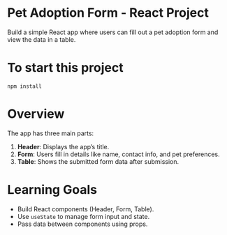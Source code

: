 # Pet Adoption Form - React Project

Build a simple React app where users can fill out a pet adoption form and view the data in a table.

# To start this project

```
npm install
```

# Overview

The app has three main parts:

1. **Header**: Displays the app’s title.
2. **Form**: Users fill in details like name, contact info, and pet preferences.
3. **Table**: Shows the submitted form data after submission.

# Learning Goals

- Build React components (Header, Form, Table).
- Use `useState` to manage form input and state.
- Pass data between components using props.
